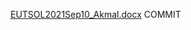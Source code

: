 [EUTSOL2021Sep10_Akmal.docx](https://github.com/user-attachments/files/16962619/EUTSOL2021Sep10_Akmal.docx)
COMMIT 
